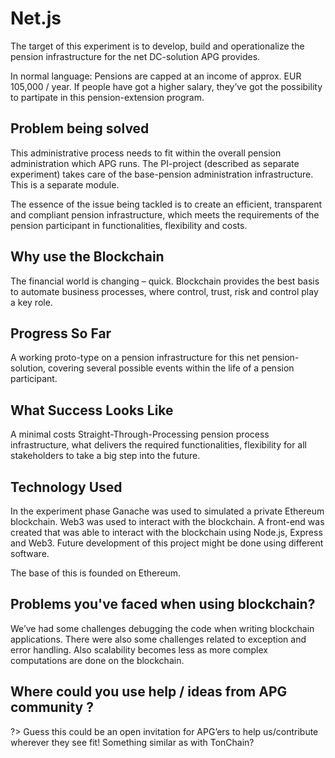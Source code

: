 # Net.js

The target of this experiment is to develop, build and operationalize the pension infrastructure for the net DC-solution APG provides.

In normal language: Pensions are capped at an income of approx. EUR 105,000 / year. If people have got a higher salary, they’ve got the possibility to partipate in this pension-extension program.

## Problem being solved
This administrative process needs to fit within the overall pension administration which APG runs. The PI-project (described as separate experiment) takes care of the base-pension administration infrastructure. This is a separate module.

The essence of the issue being tackled is to create an efficient, transparent and compliant pension infrastructure, which meets the requirements of the pension participant in functionalities, flexibility and costs.

## Why use the Blockchain
The financial world is changing – quick. Blockchain provides the best basis to automate business processes, where control, trust, risk and control play a key role.

## Progress So Far
A working proto-type on a pension infrastructure for this net pension-solution, covering several possible events within the life of a pension participant.

## What Success Looks Like
A minimal costs Straight-Through-Processing pension process infrastructure, what delivers the required functionalities, flexibility for all stakeholders to take a big step into the future.

## Technology Used
In the experiment phase Ganache was used to simulated a private Ethereum blockchain. Web3 was used to interact with the blockchain. A front-end was created that was able to interact with the blockchain using Node.js, Express and Web3. Future development of this project might be done using different software.

The base of this is founded on Ethereum.

## Problems you've faced when using blockchain?
We’ve had some challenges debugging the code when writing blockchain applications. There were also some challenges related to exception and error handling. Also scalability becomes less as more complex computations are done on the blockchain.

## Where could you use help / ideas from APG community ?
?> Guess this could be an open invitation for APG’ers to help us/contribute wherever they see fit! Something similar as with TonChain?             